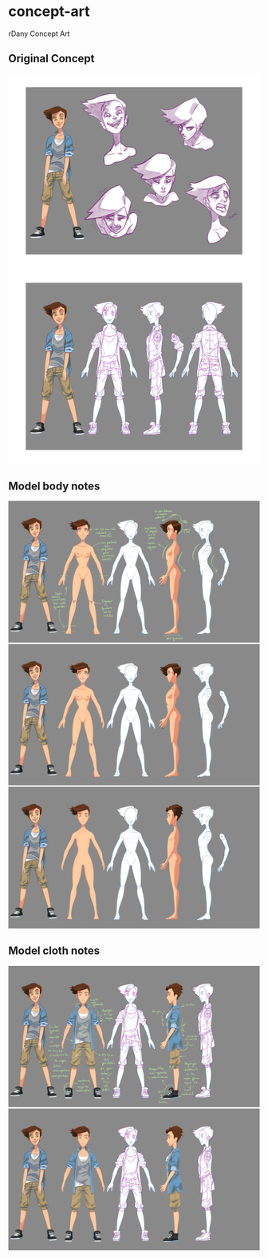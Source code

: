 # concept-art
rDany Concept Art

## Original Concept
![](concept_art/rDany%20expresions.png)
![](concept_art/rDany%20views.png)

## Model body notes
![](concept_art/rdany_modelado_CORRECCIONES1%20anotaciones.jpg)
![](concept_art/rdany_modelado_CORRECCIONES1.jpg)
![](concept_art/rdany_modelado_CORRECCIONES2.jpg)

## Model cloth notes
![](concept_art/rdany_modelado_CORRECCIONES3%20anotaciones.jpg)
![](concept_art/rdany_modelado_CORRECCIONES3.jpg)
